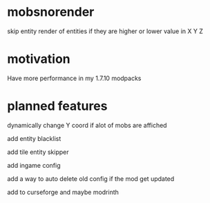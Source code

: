 # mobsnorender
skip entity render of entities if they are higher or lower value in X Y Z 


# motivation 

Have more performance in my 1.7.10 modpacks

# planned features

dynamically change Y coord if alot of mobs are affiched

add entity blacklist

add tile entity skipper

add ingame config

add a way to auto delete old config if the mod get updated

add to curseforge and maybe modrinth